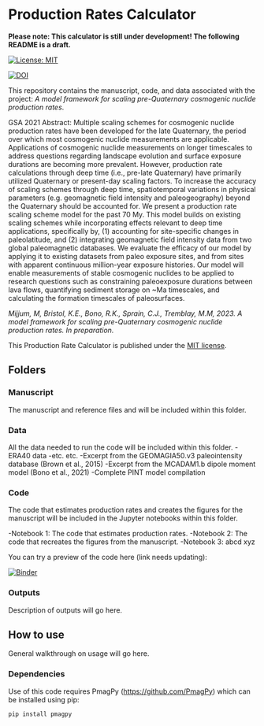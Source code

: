 # Production Rates Calculator
**Please note: This calculator is still under development! The following README is a draft.**

[![License: MIT](https://img.shields.io/badge/License-MIT-yellow.svg)](LICENSE.txt)

[![DOI](https://img.shields.io/badge/DOI-10.1130%2Fabs%2F2021AM--364512-red)](https://gsa.confex.com/gsa/2021AM/webprogram/Paper364512.html)

This repository contains the manuscript, code, and data associated with the project: *A model framework for scaling pre-Quaternary cosmogenic nuclide production rates*.
 
GSA 2021 Abstract: Multiple scaling schemes for cosmogenic nuclide production rates have been developed for the late Quaternary, the period over which most cosmogenic nuclide measurements are applicable. Applications of cosmogenic nuclide measurements on longer timescales to address questions regarding landscape evolution and surface exposure durations are becoming more prevalent. However, production rate calculations through deep time (i.e., pre-late Quaternary) have primarily utilized Quaternary or present-day scaling factors. To increase the accuracy of scaling schemes through deep time, spatiotemporal variations in physical parameters (e.g. geomagnetic field intensity and paleogeography) beyond the Quaternary should be accounted for. We present a production rate scaling scheme model for the past 70 My. This model builds on existing scaling schemes while incorporating effects relevant to deep time applications, specifically by, (1) accounting for site-specific changes in paleolatitude, and (2) integrating geomagnetic field intensity data from two global paleomagnetic databases. We evaluate the efficacy of our model by applying it to existing datasets from paleo exposure sites, and from sites with apparent continuous million-year exposure histories. Our model will enable measurements of stable cosmogenic nuclides to be applied to research questions such as constraining paleoexposure durations between lava flows, quantifying sediment storage on ~Ma timescales, and calculating the formation timescales of paleosurfaces.

*Mijjum, M, Bristol, K.E., Bono, R.K., Sprain, C.J., Tremblay, M.M, 2023. A model framework for scaling pre-Quaternary cosmogenic nuclide production rates. In preparation.*

This Production Rate Calculator is published under the [MIT license](LICENSE.txt).


## Folders 
### Manuscript

The manuscript and reference files and will be included within this folder.


### Data

All the data needed to run the code will be included within this folder. 
-ERA40 data
-etc. etc.
-Excerpt from the GEOMAGIA50.v3 paleointensity database (Brown et al., 2015)
-Excerpt from the MCADAM1.b dipole moment model (Bono et al., 2021)
-Complete PINT model compilation

### Code

The code that estimates production rates and creates the figures for the manuscript will be included in the Jupyter notebooks within this folder.

-Notebook 1: The code that estimates production rates.
-Notebook 2: The code that recreates the figures from the manuscript. 
-Notebook 3: abcd xyz

You can try a preview of the code here (link needs updating):

[![Binder](https://mybinder.org/badge.svg)](https://mybinder.org/v2/gh/mmijjum/Production_Rates_Calculator/tree/main?filepath=demo.ipynb)

### Outputs

Description of outputs will go here. 

## How to use

General walkthrough on usage will go here.

### Dependencies

Use of this code requires PmagPy (https://github.com/PmagPy) which can be installed using pip: 

```pip install pmagpy```


